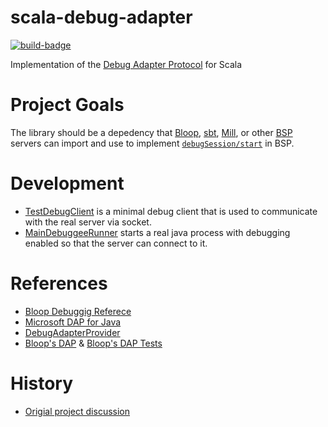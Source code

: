 # scala-debug-adapter
[![build-badge][]][build]

[build]:       https://github.com/scalacenter/scala-debug-adapter/actions?query=branch%3Amain+workflow%3A%22Continuous+Integration%22
[build-badge]: https://github.com/scalacenter/scala-debug-adapter/workflows/Continuous%20Integration/badge.svg?branch=main

Implementation of the [Debug Adapter Protocol](https://microsoft.github.io/debug-adapter-protocol/) for Scala

# Project Goals

The library should be a depedency that [Bloop](https://github.com/scalacenter/bloop), [sbt](https://github.com/sbt/sbt), [Mill](https://github.com/lihaoyi/mill), or other [BSP](https://github.com/build-server-protocol/build-server-protocol) servers can import and use to implement [`debugSession/start`](https://github.com/build-server-protocol/build-server-protocol/blob/master/bsp4s/src/main/scala/ch/epfl/scala/bsp/endpoints/Endpoints.scala#L72) in BSP.

# Development

* [TestDebugClient](./test-client/src/main/scala/ch/epfl/scala/debugadapter/testing/TestDebugClient.scala) is a minimal debug client that is used to communicate with the real server via socket.
* [MainDebuggeeRunner](core/src/test/scala/ch/epfl/scala/debugadapter/MainDebuggeeRunner.scala) starts a real java process with debugging enabled so that the server can connect to it.

# References

- [Bloop Debuggig Referece](https://scalacenter.github.io/bloop/docs/debugging-reference)
- [Microsoft DAP for Java](https://github.com/microsoft/vscode-java-debug)
- [DebugAdapterProvider](https://github.com/build-server-protocol/build-server-protocol/issues/145)
- [Bloop's DAP](https://github.com/scalacenter/bloop/tree/master/frontend/src/main/scala/bloop/dap) &  [Bloop's DAP  Tests](https://github.com/scalacenter/bloop/tree/master/frontend/src/test/scala/bloop/dap)

# History

- [Origial project discussion](https://github.com/scalameta/metals-feature-requests/issues/168)
